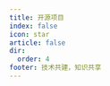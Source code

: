 ```yaml
---
title: 开源项目
index: false
icon: star
article: false
dir:
  order: 4
footer: 技术共建，知识共享  
---
```


<Catalog />
